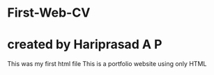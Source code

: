 # First-Web-CV
# created by Hariprasad A P

This was my first html file 
This is a portfolio website using only HTML
